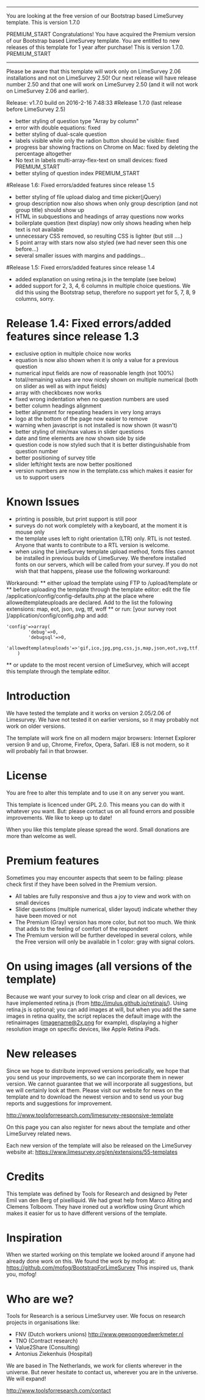 ***************************************************

You are looking at the free version of our Bootstrap based LimeSurvey template. This is version 1.7.0

PREMIUM_START
Congratulations! You have acquired the Premium version of our Bootstrap based LimeSurvey template. You are entitled to new releases of this template for 1 year after purchase! This is version 1.7.0.
PREMIUM_START
***************************************************

Please be aware that this template will work only on LimeSurvey 2.06 installations and not on LimeSurvey 2.50!
Our next release will have release number 2.50 and that one will work on LimeSurvey 2.50 (and it will not work on LimeSurvey 2.06 and earlier).

Release: v1.7.0 build on 2016-2-16 7:48:33
#Release 1.7.0 (last release before LimeSurvey 2.5)
* better styling of question type "Array by column"
* error with double equations: fixed
* better styling of dual-scale question
* labels visible while only the radion button should be visible: fixed
* progress bar showing fractions on Chrome on Mac: fixed by deleting the percentage altogether
* No text in labels multi-array-flex-text on small devices: fixed
PREMIUM_START
* better styling of question index
PREMIUM_START

#Release 1.6: Fixed errors/added features since release 1.5
* better styling of file upload dialog and time picker(jQuery)
* group description now also shows when only group description (and not group title) should show up
* HTML in subquestions and headings of array questions now works
* boilerplate question (text display) now only shows heading when help text is not available
* unnecessary CSS removed, so resulting CSS is lighter (but still ....)
* 5 point array with stars now also styled (we had never seen this one before...)
* several smaller issues with margins and paddings...

#Release 1.5: Fixed errors/added features since release 1.4
* added explanation on using retina.js in the template (see below)
* added support for 2, 3, 4, 6 columns in multiple choice questions. We did this using the Bootstrap setup, therefore no support yet for 5, 7, 8, 9 columns, sorry.

# Release 1.4: Fixed errors/added features since release 1.3
* exclusive option in multiple choice now works
* equation is now also shown when it is only a value for a previous question
* numerical input fields are now of reasonable length (not 100%)
* total/remaining values are now nicely shown on multiple numerical (both on slider as well as with input fields)
* array with checkboxes now works
* fixed wrong indentation when no question numbers are used
* better column headings alignment
* better alignment for repeating headers in very long arrays
* logo at the bottom of the page now easier to remove
* warning when javascript is not installed is now shown (it wasn't)
* better styling of min/max values in slider questions
* date and time elements are now shown side by side
* question code is now styled such that it is better distinguishable from question number
* better positioning of survey title
* slider left/right texts are now better positioned
* version numbers are now in the template.css which makes it easier for us to support users

# Known Issues
* printing is possible, but print support is still poor
* surveys do not work completely with a keyboard, at the moment it is mouse only
* the template uses left to right orientation (LTR) only. RTL is not tested. Anyone that wants to contribute to a RTL version is welcome.
* when using the LimeSurvey template upload method, fonts files cannot be installed in previous builds of LimeSurvey. We therefore installed fonts on our servers, which will be called from your survey. If you do not wish that that happens, please use the following workaround:

Workaround:
** either upload the template using FTP to /upload/template or 
** before uploading the template through the template editor: edit the file /application/config/config-defaults.php at the place where allowedtemplateuploads are declared. Add to the list the following extensions: map, eot, json, svg, ttf, woff
** or run: [your survey root ]/application/config/config.php and add:  
```
'config'=>array(
        'debug'=>0,
        'debugsql'=>0,
        'allowedtemplateuploads'=>'gif,ico,jpg,png,css,js,map,json,eot,svg,ttf,woff',
    )
```
** or update to the most recent version of LimeSurvey, which will accept this template through the template editor.

# Introduction
We have tested the template and it works on version 2.05/2.06 of Limesurvey. We have not tested it on earlier versions, so it may probably not work on older versions.

The template will work fine on all modern major browsers: Internet Explorer version 9 and up, Chrome, Firefox, Opera, Safari. IE8 is not modern, so it will probably fail in that browser. 

# License
You are free to alter this template and to use it on any server you want. 

This template is licenced under GPL 2.0. This means you can do with it whatever you want. But: please contact us on all found errors and possible improvements. We like to keep up to date!

When you like this template please spread the word. Small donations are more than welcome as well.

# Premium features
Sometimes you may encounter aspects that seem to be failing: please check first if they have been solved in the Premium version.
* All tables are fully responsive and thus a joy to view and work with on small devices
* Slider questions (multiple numerical, slider layout) indicate whether they have been moved or not
* The Premium (Gray) version has more color, but not too much. We think that adds to the feeling of comfort of the respondent
* The Premium version will be further developed in several colors, while the Free version will only be available in 1 color: gray with signal colors.

# On using images (all versions of the template)
Because we want your survey to look crisp and clear on all devices, we have implemented retina.js (from http://imulus.github.io/retinajs/). Using retina.js is optional; you can add images at will, but when you add the same images in retina quality, the script replaces the default image with the retinaimages (imagename@2x.png for example), displaying a higher resolution image on specific devices, like Apple Retina iPads.

# New releases
Since we hope to distribute improved versions periodically, we hope that you send us your improvements, so we can incorporate them in newer version. We cannot guarantee that we will incorporate all suggestions, but we will certainly look at them. Please visit our website for news on the template and to download the newest version and to send us your bug reports and suggestions for improvement.

http://www.toolsforresearch.com/limesurvey-responsive-template

On this page you can also register for news about the template and other LimeSurvey related news.

Each new version of the template will also be released on the LimeSurvey website at: 
https://www.limesurvey.org/en/extensions/55-templates

# Credits
This template was defined by Tools for Research and designed by Peter Emil van den Berg of pixelliquid. We had great help from Marco Alting and Clemens Tolboom. They have ironed out a workflow using Grunt which makes it easier for us to have different versions of the template.

# Inspiration
When we started working on this template we looked around if anyone had already done work on this. We found the work by mofog at: https://github.com/mofog/BootstrapForLimeSurvey This inspired us, thank you, mofog!

# Who are we?
Tools for Research is a serious LimeSurvey user. We focus on research projects in organisations like:
* FNV (Dutch workers unions) http://www.gewoongoedwerkmeter.nl
* TNO (Contract research) 
* Value2Share (Consulting)
* Antonius Ziekenhuis (Hospital)

We are based in The Netherlands, we work for clients wherever in the universe. But never hesitate to contact us, wherever you are in the universe. We will expand!

http://www.toolsforresearch.com/contact